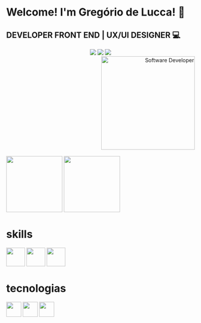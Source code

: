 <div align="left">
    <h1 >Welcome! I'm Gregório de Lucca! 👋</h1>
    <h2> DEVELOPER FRONT END | UX/UI DESIGNER 💻 </h2>
</div>
<div align="center">
  <a href="https://wa.me/5511971108462?text=Ol%C3%A1+%21+bem+vindo%2C+o+que+deseja+%3F" target="_blank"><img src="https://img.shields.io/badge/whatsapp-2ecc71?style=for-the-badge&logo=whatsapp&logoColor=white" target="_blank"></a>
  <a href="https://www.linkedin.com/in/gregoriodelucca/" target="_blank"><img src="https://img.shields.io/badge/-LinkedIn-%230077B5?style=for-the-badge&logo=linkedin&logoColor=white" target="_blank"></a> 
  <a href="mailto:gregoriodelucca@gmail.com"><img src="https://img.shields.io/badge/-gmail-%23333?style=for-the-badge&logo=gmail&logoColor=e74c3c" target="_blank"></a>
</div>
<div align="right">
<img src="https://camo.githubusercontent.com/19db51af5f90f1b152bc0b9078f5fe97053955be5074f03f17019c70345bdcdb/68747470733a2f2f6d69726f2e6d656469756d2e636f6d2f6d61782f313336302f302a37513379765349765f7430696f4a2d5a2e676966" alt="Software Developer" width="250px">
</div>
</br>
<div align="left" >
    <img  height="150em"   src="https://github-readme-stats.vercel.app/api?username=gregoriodelucca&count_private=true&include_all_commits=true&show_icons=true&theme=dracula&hide_border=false&show_owner=true"/>
    <img height="150em"    src="https://github-readme-stats.vercel.app/api/top-langs/?username=gregoriodelucca&theme=dracula&hide_border=false&&layout=compact"/>
</div>
<div align="left">
  <h1>skills</h1>
      <img height="50em" src="https://cdn.jsdelivr.net/gh/devicons/devicon@latest/icons/javascript/javascript-original.svg" />
      <img height="50em" src="https://cdn.jsdelivr.net/gh/devicons/devicon@latest/icons/react/react-original-wordmark.svg" />
      <img height="50em" src="https://codigosimples.net/wp-content/uploads/2017/03/nodejs.png" />
</div>
<div align="left">
  <h1>tecnologias</h1>
      <img height="40em"  src="https://cdn.jsdelivr.net/gh/devicons/devicon@latest/icons/aftereffects/aftereffects-original.svg" />
      <img height="40em" src="https://cdn.jsdelivr.net/gh/devicons/devicon@latest/icons/premierepro/premierepro-original.svg" />
      <img height="40em" src="https://cdn.jsdelivr.net/gh/devicons/devicon@latest/icons/figma/figma-original.svg" />
</div>



